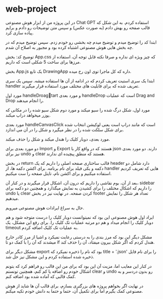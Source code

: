 # web-project

در این پروژه من از ابزار هوش مصنوعی 
Chat GPT 
استفاده کردم. به این شکل که قالب صفحه رو بهش دادم (به صورت عکس) و سپس متن توضیحات رو دادم و برایم پیاده سازی کرد. 

ابتدا کد را توضیح میدم و توضیح میدم چه بخشی رو خودم زدم. سپس توضیح میدم که در چه بخش هایی هوش مصنوعی اشتباه کرده بود و مجبور به اصلاح آن شدم. 

توضیح کد: 
بخش 
App.css 
که چیز ویژه ای نداره و صرفا نکته قابل توجه آن، استفاده از مرزها برای ساخت 5 شکلی است که داریم. 

بخش 
App.js 
یک تابع 
DrawingApp 
داره که کل ماجرا توی اون رخ میده. 

ابتدا یک سری استیت تعریف کردم که در ادامه از آن ها استفاده میشه. سپس یک سری 
handler 
تعریف شده که برای قابلیت های مختلف مورد استفاده قرار میگیرند. 

مورد اول 
handleDroagُtart 
و مورد بعدی 
handleDrop 
است که عملیات 
Drag and Drop 
را انجام میدهند. 

مورد اول، شکل درگ شده را سیو میکند و مورد دوم شکل سیو شده را در مکانی که یوزر میخواهد دراپ میکند. 

مورد بعدی 
handleCanvasClick 
است که مانند دراپ است یعنی لوکیشن انتخاب شده برای شکل سلکت شده را در نظر میگیرد و شکل را در آن می اندازد. 

مورد بعدی، دوبار کلیک را هندل میکند و شکل را حذف میکند. 

دو مورد بعدی برای 
Import 
و 
Export 
هستند که در واقع کار با 
json 
دارند. 
دو مورد بعدی نیز برای 
undo 
و 
clear 
هستند که منطق پیچیده ای ندارند. 

در بخش 
return 
قالب ساختاری صفحه اصلی را داریم که یک 
header 
دارد شامل دو دکمه و یکی فیلد برای نام برنامه. 
برای اکشن دکمه ها، از 
handler 
هایی که تعریف کردیم استفاده میکنیم و برای اکشن نام، تایتل صفحه را ست میکنیم. 

بعد از آن، بوم نقاشی را داریم که درون آن، اشکال قرار میگیرند و در کنار آن، 
sidebar 
را داریم که اشکال مختلف را برای کشیدن به نمایش میگذارد و همچنین دو دکمه برای 
undo 
یا 
clear 
کردن صفحه. 
در نهایت نیز در بخش 
footer 
تعداد هر شکل را نمایش میدهیم. 


حال به سراغ ایرادات هوش مصنوعی میرویم. 

ایراد اول هوش مصنوعی این بود که نمیتوانست دوبار کلیک را درست متوجه شود و هم دوبار کلیک را انجام میداد و هم دو مرتبه عملیات تک کلیک را. 
برای رفع این مشکل، یک 
timeout 
به عملیات تک کلیک اضافه کردم. 

مشکل دیگر این بود که مرز بندی را به درستی رعایت نمیکرد و اشیا از مرز کادر خارج میشدند که آن را با کمک دو تا 
if 
هندل کردم که اگر شکل بیرون میفتاد، آن را حذف کند. 

مشکل دیگر برای 
export 
بود که نام را ذخیره نمیکرد که 
title + '.json' 
را برای نام فایل ذخیره شده استفاده کردم و این مشکل نیز حل شد. 

در کنار این معایب اما، مزیت آن این بود که برای من این قالب رو فراهم کرد که بتونم اشکال خودم رو اضافه یا کم کنم، همچنین تونستم 
clear 
و 
undo 
رو بدون دردسر و به کمک قالبی که آماده شده بود اضافه کنم. 

در نهایت اگر بخواهم پروژه های بزرگتری بسازم، برای قالب آن ها شاید از هوش مصنوعی کمک بگیرم اما برای تکمیل آن، حتما و حتما به دانش خودم تکیه میکنم. 

